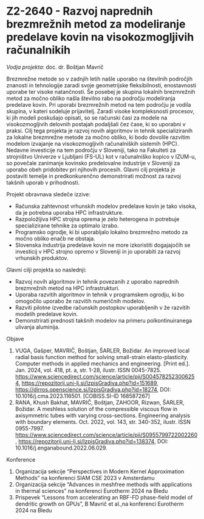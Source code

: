 # Z2-2640 - Razvoj naprednih brezmrežnih metod za modeliranje predelave kovin na visokozmogljivih računalnikih #

_Vodja projekta_: doc. dr. Boštjan Mavrič

Brezmrežne metode so v zadnjih letih našle uporabo na številnih področjih znanosti in tehnologije zaradi svoje geometrijske fleksibilnosti, enostavnosti uporabe ter visoke natančnosti. Še posebej je skupina lokalnih brezmrežnih metod za močno obliko našla številno rabo na področju modeliranja predelave kovin. Pri uporabi brezmrežnih metod na tem področju je vodila skupina, v kateri sodeluje prijavitelj. Zaradi visoke kompleksnosti procesov, ki jih modeli poskušajo opisati, so se računski časi za modele na visokozmogljivih delovnih postajah podaljšali čez čase, ki so uporabni v   praksi. Cilj tega projekta je razvoj novih algoritmov in tehnik specializiranih za lokalne brezmrežne metode za močno obliko, ki bodo dovolile razvitim modelom izvajanje na visokozmogljivih računalniških sistemih (HPC). Nedavne investicije na tem področju v Sloveniji, tako na Fakulteti za strojništvo Univerze v Ljubljani (FS-UL) kot v računalniško kopico v IZUM-u, so povečale zanimanje kovinsko predelovalne industrije v Sloveniji za uporabo obeh pridobitev pri njihovih procesih. Glavni cilj projekta je postaviti temelje in predkonkurenčno demonstrirati možnost za razvoj takšnih uporab v prihodnosti.

Projekt obravnava sledeče izzive:
- Računska zahtevnost vrhunskih modelov predelave kovin je tako visoka, da je potrebna uporaba HPC infrastrukture.
- Razpoložljiva HPC strojna oprema je zelo heterogena in potrebuje specializirane tehnike za optimalo izrabo.
- Programsko ogrodje, ki bi uporabljalo lokalno brezmrežno metodo za močno obliko enačb ne obstaja.
- Slovenska industrija predelave kovin ne more izkoristiti dogajajočih se investicij v HPC strojno opremo v Sloveniji in jo uporabiti za razvoj vrhunskih produktov. 

Glavni cilji projekta so naslednji:
- Razvoj novih algoritmov in tehnik povezanih z uporabo naprednih brezmrežnih metod na HPC infrastrukturi.
- Uporaba razvitih algoritmov in tehnik v programskem ogrodju, ki bo omogočilo uporabo že razvitih numeričnih modelov.
- Razviti pilotne izvedbe računskih postopkov uporabljenih v že razvitih modelih predelave kovin.
- Demonstrirati prednosti takšnih modelov na primeru polkontinuiranega ulivanja aluminija.

Objave
1. VUGA, Gašper, MAVRIČ, Boštjan, ŠARLER, Božidar. An improved local radial basis function method for solving small-strain elasto-plasticity. Computer methods in applied mechanics and engineering. [Print ed.]. Jan. 2024, vol. 418, pt. a, str. 1-28, ilustr. ISSN 0045-7825. https://www.sciencedirect.com/science/article/pii/S0045782523006254, https://repozitorij.uni-lj.si/IzpisGradiva.php?id=151689, https://dirros.openscience.si/IzpisGradiva.php?id=18274, DOI: 10.1016/j.cma.2023.116501. [COBISS.SI-ID 168587267]
2. RANA, Khush Bakhat, MAVRIČ, Boštjan, ZAHOOR, Rizwan, ŠARLER, Božidar. A meshless solution of the compressible viscous flow in axisymmetric tubes with varying cross-sections. Engineering analysis with boundary elements. Oct. 2022, vol. 143, str. 340-352, ilustr. ISSN 0955-7997. https://www.sciencedirect.com/science/article/pii/S0955799722002260, https://repozitorij.uni-lj.si/IzpisGradiva.php?id=138374, DOI: 10.1016/j.enganabound.2022.06.029.

Konference
1. Organizacija sekcije “Perspectives in Modern Kernel Approximation Methods” na konferenci SIAM CSE 2023 v Amsterdamu
2. Organizacija sekcije  “Advances in meshfree methods with applications in thermal sciences” na konferenci Eurotherm 2024 na Bledu
3. Prispevek “Lessons from accelerating an RBF-FD phase-field model of dendritic growth on GPUs”, B Mavrič et al.,na konferenci Eurotherm 2024 na Bledu

